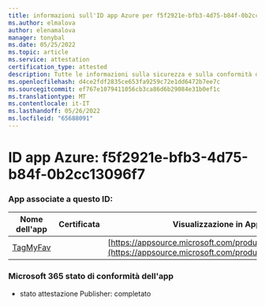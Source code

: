 ```yaml
---
title: informazioni sull'ID app Azure per f5f2921e-bfb3-4d75-b84f-0b2cc13096f7
ms.author: elmalova
author: elenamalova
manager: tonybal
ms.date: 05/25/2022
ms.topic: article
ms.service: attestation
certification_type: attested
description: Tutte le informazioni sulla sicurezza e sulla conformità disponibili per f5f2921e-bfb3-4d75-b84f-0b2cc13096f7.
ms.openlocfilehash: d4ce2fdf2835ce653fa9259c72e1dd6472b7ee7c
ms.sourcegitcommit: ef767e1079411056cb3ca86d6b29084e31b0ef1c
ms.translationtype: MT
ms.contentlocale: it-IT
ms.lasthandoff: 05/26/2022
ms.locfileid: "65688091"
---
```

# <a name="azure-app-id-f5f2921e-bfb3-4d75-b84f-0b2cc13096f7"></a>ID app Azure: f5f2921e-bfb3-4d75-b84f-0b2cc13096f7


### <a name="apps-associated-with-this-id"></a>App associate a questo ID:
| **Nome dell'app** | **Certificata** | **Visualizzazione in AppSource** |
|--------------|---------------|-----------------------|
| [TagMyFav](../forward/WA200002713.md) |  | [https://appsource.microsoft.com/product/office/WA200002713](https://appsource.microsoft.com/product/office/WA200002713) |

### <a name="microsoft-365-app-compliance-status"></a>Microsoft 365 stato di conformità dell'app
- stato attestazione Publisher: completato
